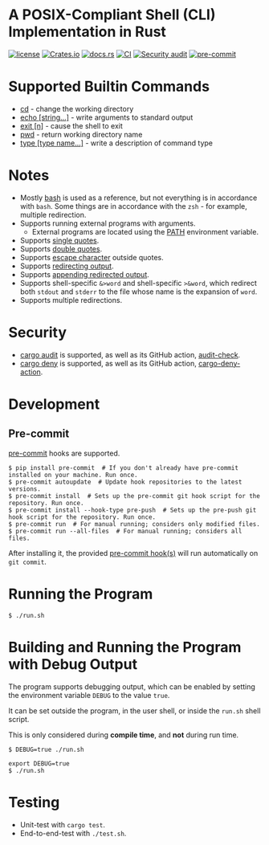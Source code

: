 # A POSIX-Compliant Shell (CLI) Implementation in Rust

[![license](https://img.shields.io/badge/License-MIT-blue.svg?style=flat)](LICENSE)
[![Crates.io](https://img.shields.io/crates/v/posix-shell.svg)](https://crates.io/crates/posix-shell)
[![docs.rs](https://docs.rs/posix-shell/badge.svg)](https://docs.rs/posix-shell/)
[![CI](https://github.com/ivanbgd/posix-shell-rust/actions/workflows/ci.yml/badge.svg)](https://github.com/ivanbgd/posix-shell-rust/actions/workflows/ci.yml)
[![Security audit](https://github.com/ivanbgd/posix-shell-rust/actions/workflows/audit.yml/badge.svg)](https://github.com/ivanbgd/posix-shell-rust/actions/workflows/audit.yml)
[![pre-commit](https://img.shields.io/badge/pre--commit-enabled-brightgreen?logo=pre-commit)](https://github.com/pre-commit/pre-commit)

# Supported Builtin Commands

- [cd](https://pubs.opengroup.org/onlinepubs/9699919799/utilities/cd.html) - change the working directory
- [echo [string...]](https://pubs.opengroup.org/onlinepubs/9699919799/utilities/echo.html) - write arguments to standard
  output
- [exit [n]](https://pubs.opengroup.org/onlinepubs/9699919799/utilities/V3_chap02.html#exit) - cause the shell to exit
- [pwd](https://pubs.opengroup.org/onlinepubs/9699919799/utilities/pwd.html) - return working directory name
- [type [type name...]](https://pubs.opengroup.org/onlinepubs/9699919799/utilities/type.html) - write a description of
  command type

# Notes

- Mostly [bash](https://www.gnu.org/software/bash/) is used as a reference, but not everything is in accordance
  with `bash`. Some things are in accordance with the `zsh` - for example, multiple redirection.
- Supports running external programs with arguments.
    - External programs are located using the [PATH](https://en.wikipedia.org/wiki/PATH_(variable)) environment
      variable.
- Supports [single quotes](https://www.gnu.org/software/bash/manual/bash.html#Single-Quotes).
- Supports [double quotes](https://www.gnu.org/software/bash/manual/bash.html#Double-Quotes).
- Supports [escape character](https://www.gnu.org/software/bash/manual/bash.html#Escape-Character) outside quotes.
- Supports [redirecting output](https://www.gnu.org/software/bash/manual/bash.html#Redirecting-Output).
- Supports
  [appending redirected output](https://www.gnu.org/software/bash/manual/bash.html#Appending-Redirected-Output).
- Supports shell-specific `&>word` and shell-specific `>&word`, which redirect both `stdout` and `stderr` to the file
  whose name is the expansion of `word`.
- Supports multiple redirections.

# Security

- [cargo audit](https://github.com/rustsec/rustsec/blob/main/cargo-audit/README.md) is supported,
  as well as its GitHub action, [audit-check](https://github.com/rustsec/audit-check).
- [cargo deny](https://embarkstudios.github.io/cargo-deny/) is supported,
  as well as its GitHub action, [cargo-deny-action](https://github.com/EmbarkStudios/cargo-deny-action).

# Development

## Pre-commit

[pre-commit](https://pre-commit.com/) hooks are supported.

```shell
$ pip install pre-commit  # If you don't already have pre-commit installed on your machine. Run once.
$ pre-commit autoupdate  # Update hook repositories to the latest versions.
$ pre-commit install  # Sets up the pre-commit git hook script for the repository. Run once.
$ pre-commit install --hook-type pre-push  # Sets up the pre-push git hook script for the repository. Run once.
$ pre-commit run  # For manual running; considers only modified files.
$ pre-commit run --all-files  # For manual running; considers all files.
```

After installing it, the provided [pre-commit hook(s)](.pre-commit-config.yaml) will run automatically on `git commit`.

# Running the Program

```shell
$ ./run.sh
```

# Building and Running the Program with Debug Output

The program supports debugging output, which can be enabled by setting
the environment variable `DEBUG` to the value `true`.

It can be set outside the program, in the user shell, or inside the `run.sh` shell script.

This is only considered during **compile time**, and **not** during run time.

```shell
$ DEBUG=true ./run.sh
```

```shell
export DEBUG=true
$ ./run.sh
```

# Testing

- Unit-test with `cargo test`.
- End-to-end-test with `./test.sh`.
